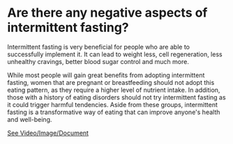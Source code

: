 # Are there any negative aspects of intermittent fasting?

Intermittent fasting is very beneficial for people who are able to successfully implement it. It can lead to weight less, cell regeneration, less unhealthy cravings, better blood sugar control and much more.

While most people will gain great benefits from adopting intermittent fasting, women that are pregnant or breastfeeding should not adopt this eating pattern, as they require a higher level of nutrient intake. In addition, those with a history of eating disorders should not try intermittent fasting as it could trigger harmful tendencies. Aside from these groups, intermittent fasting is a transformative way of eating that can improve anyone's health and well-being.

 [See Video/Image/Document](https://hls-player.drberg.com/asset?path=migrated-assets/side-negative-effects-of-intermittent-fasting-drberg)